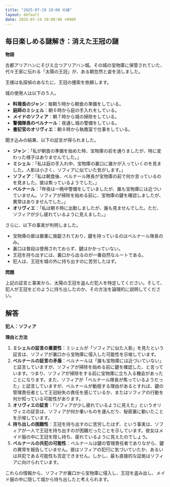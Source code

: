 ```yaml
---
title: "2025-07-19 19:08 の謎"
layout: default
date: 2025-07-19 19:08:00 +0900
---
```

## 毎日楽しめる謎解き：消えた王冠の謎

**物語**

古都アリアハンにそびえ立つアリアハン城。その城の宝物庫に保管されていた、代々王家に伝わる「太陽の王冠」が、ある朝忽然と姿を消しました。

王様は名探偵のあなたに、王冠の捜索を依頼します。

城の使用人は以下の５人。

*   **料理長のジャン**：毎朝５時から朝食の準備をしている。
*   **庭師のミシェル**：朝６時から庭の手入れをしている。
*   **メイドのソフィア**：朝７時から城の掃除をしている。
*   **警備隊長のベルナール**：夜通し城の警備をしている。
*   **書記官のオリヴィエ**：朝８時から執務室で仕事をしている。

聞き込みの結果、以下の証言が得られました。

*   **ジャン**：「私が朝食の準備を始めた時、宝物庫の前を通りましたが、特に変わった様子はありませんでした。」
*   **ミシェル**：「私は庭の手入れ中、宝物庫の裏口に誰かが入っていくのを見ました。人影は小さく、ソフィアに似ていた気がします。」
*   **ソフィア**：「私は朝食後、ベルナール隊長が宝物庫の前で何か言っているのを見ました。彼は焦っているようでした。」
*   **ベルナール**：「昨夜は一晩中警備をしていましたが、誰も宝物庫には近づいていません。ソフィアが掃除を始める前に、宝物庫の鍵を確認しましたが、異常はありませんでした。」
*   **オリヴィエ**：「私は朝８時に出勤しましたが、誰も見ませんでした。ただ、ソフィアが少し疲れているように見えました。」

さらに、以下の事実が判明しました。

*   宝物庫の扉は厳重に施錠されており、鍵を持っているのはベルナール隊長のみ。
*   裏口は普段は使用されておらず、鍵はかかっていない。
*   王冠を持ち出すには、裏口から出るのが一番自然なルートである。
*   犯人は、王冠を城の外に持ち出すのに苦労したはず。

**問題**

上記の証言と事実から、太陽の王冠を盗んだ犯人を特定してください。そして、犯人が王冠をどのように持ち出したのか、その方法を論理的に説明してください。

## 解答

**犯人：ソフィア**

**理由と方法**

1.  **ミシェルの証言の重要性**：ミシェルが「ソフィアに似た人影」を見たという証言は、ソフィアが裏口から宝物庫に侵入した可能性を示唆しています。
2.  **ベルナールの証言の矛盾**：ベルナールは「誰も宝物庫には近づいていない」と証言していますが、ソフィアが掃除を始める前に鍵を確認した、と言っています。つまり、ソフィアが掃除をする前に宝物庫に立ち入る機会があったことになります。また、ソフィアが「ベルナール隊長が焦っているようだった」と証言していますが、ベルナールが動揺する理由があるとすれば、鍵の管理責任者として王冠紛失の責任を感じているか、またはソフィアの行動を何か知っている可能性があります。
3.  **オリヴィエの証言**：「ソフィアが少し疲れているように見えた」というオリヴィエの証言は、ソフィアが何か重いものを運んだり、秘密裏に動いたことを示唆しています。
4.  **持ち出しの困難性**：王冠を持ち出すのに苦労したはず、という事実は、ソフィアが一人で王冠を持ち出すのが困難だったことを示しています。彼女はメイド服の中に王冠を隠し持ち、疲れているように見えたのでしょう。
5.  **ベルナールの共犯の可能性**：ベルナールは鍵の管理責任者でありながら、鍵の異常を報告していません。彼はソフィアの犯行に気づいていたか、あるいは共犯である可能性も否定できません。しかし、最も直接的な証拠はソフィアに向けられています。

これらの情報から、ソフィアが裏口から宝物庫に侵入し、王冠を盗み出し、メイド服の中に隠して城から持ち出したと考えられます。

